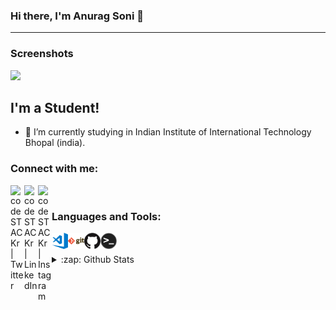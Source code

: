 ### Hi there, I'm Anurag Soni 👋
________________________________

### Screenshots
<image  src = "https://github.com/sonianurag300/news__app/tree/master/Screenshots/1.jpg/" />


## I'm a Student!

- 🔭 I’m currently studying in Indian Institute of International Technology Bhopal (india).

### Connect with me:

[<img align="left" alt="codeSTACKr | Twitter" width="22px" src="https://cdn.jsdelivr.net/npm/simple-icons@v3/icons/twitter.svg" />][twitter]
[<img align="left" alt="codeSTACKr | LinkedIn" width="22px" src="https://cdn.jsdelivr.net/npm/simple-icons@v3/icons/linkedin.svg" />][linkedin]
[<img align="left" alt="codeSTACKr | Instagram" width="22px" src="https://cdn.jsdelivr.net/npm/simple-icons@v3/icons/instagram.svg" />][instagram]

<br />

### Languages and Tools:

<img align="left" alt="Visual Studio Code" width="26px" src="https://raw.githubusercontent.com/github/explore/80688e429a7d4ef2fca1e82350fe8e3517d3494d/topics/visual-studio-code/visual-studio-code.png" />
<img align="left" alt="Git" width="26px" src="https://raw.githubusercontent.com/github/explore/80688e429a7d4ef2fca1e82350fe8e3517d3494d/topics/git/git.png" />
<img align="left" alt="GitHub" width="26px" src="https://raw.githubusercontent.com/github/explore/78df643247d429f6cc873026c0622819ad797942/topics/github/github.png" />
<img align="left" alt="Terminal" width="26px" src="https://raw.githubusercontent.com/github/explore/80688e429a7d4ef2fca1e82350fe8e3517d3494d/topics/terminal/terminal.png" />

<br />
<br />
<details>
  <summary>:zap: Github Stats</summary>
  <img align="left" alt="Anurag Soni's Github Stats" src="https://github-readme-stats.codestackr.vercel.app/api?username=sonianurag300&show_icons=true&hide_border=true" />
</details>
<br />

[twitter]: https://twitter.com/Anurags300
[instagram]: https://instagram.com/anurag____soni
[linkedin]: https://www.linkedin.com/in/anurag-soni-510271181/
